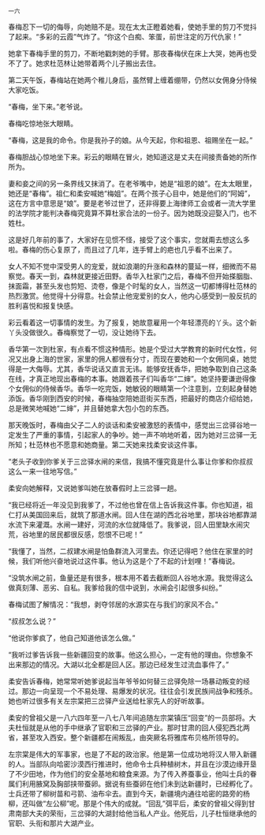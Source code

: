     一六 

   春梅忍下一切的侮辱，向她赔不是。现在太太正瞪着她看，使她手里的剪刀不觉抖了起来。“多彩的云霞”气炸了。“你这个白痴、笨蛋，前世注定的万代仇家！”

   她拿下春梅手里的剪刀，不断地戳刺她的手臂。那夜春梅伏在床上大哭，她再也受不了了。她求杜范林让她带着两个儿子搬出去住。

   第二天午饭，春梅站在她两个稚儿身后，虽然臂上缠着绷带，仍然以女佣身分侍候大家吃饭。

   “春梅，坐下来。”老爷说。

   春梅吃惊地张大眼睛。

   “春梅，这是我的命令。你是我孙子的娘。从今天起，你和祖恩、祖赐坐在一起。”

   春梅胆战心惊地坐下来。彩云的眼睛在冒火，她知道这是丈夫在间接责备她的所作所为。

   妻和妾之间的另一条界线又抹消了。在老爷嘴中，她是“祖恩的娘”。在太太眼里，她还是“春梅”。祖仁和柔安喊她“梅姐”。在两个孩子心目中，她是他们的“阿姆”，这在方言中意思是“娘”。要是老爷过世了，还非得要上海律师工会或者一流大学里的法学院才能判决春梅究竟算不算杜家合法的一份子。因为她既没迎娶入门，也不姓杜。

   这是好几年前的事了，大家好在见惯不怪，接受了这个事实，您就甭去想这么多啦。春梅的伤心复原了，而且过了几年，连手臂上的疤也几乎看不出来了。

   女人不知不觉中深受男人的宠爱，就如浪潮的升涨和森林的蔓延一样，细微而不易察觉。春天一到，森林就更接近田野。香华入杜家门之后，春梅不但开始搽胭脂、抹面霜，甚至头发也剪短、烫卷，像是个时髦的女人，当然这一切都博得杜范林的热烈激赏。他觉得十分得意。社会禁止他宠爱别的女人，他内心感受到一股反抗的胜利喜悦和报复快感。

   彩云看着这一切事情的发生。为了报复，她故意雇用一个年轻漂亮的丫头。这个新丫头没做很久。春梅察觉了一切，没让她待下去。

   香华第一次到杜家，有点看不惯这种情形。她是个受过大学教育的新时代女性，何况又出身上海的世家，家里的佣人都很有分寸，而现在要她和一个女佣同桌，她觉得是一大侮辱。尤其，香华说话又直言无讳。能够安抚香华，把她争取到自己这条在线，才真正地现出春梅的本事。她跟着孩子们叫香华“二婶”。她坚持要谦逊得像个女佣似的侍候香华。香华一吃完饭，她敏锐的眼睛第一个注意到，立刻起身替她添饭。香华刚到西安的时候，春梅抽空陪她逛街买东西，把最好的商店介绍给她，总是微笑地喊她“二婶”，并且替她拿大包小包的东西。

   那天晚饭时，春梅由父子二人的谈话和柔安被激怒的表情中，感觉出三岔驿谷地一定发生了严重的事情，引起家人的争吵。她一声不响地听着，因为她对三岔驿一无所知；杜范林也不愿意和她商量。第二天她来找柔安谈这件事。

   “老头子收到你爹关于三岔驿水闸的来信，我搞不懂究竟是什么事让你爹和你叔叔这么一来一往地写信。”

   柔安向她解释，又说她爹叫她在放春假时上三岔驿一趟。

   “我已经将近一年没见到我爹了，不过他也曾在信上告诉我这件事。你也知道，祖仁打从美国回来后，就筑了那道水闸。回人住在湖的西北谷地里，那块谷地都靠湖水流下来灌溉。水闸一建好，河流的水位就降低了。我爹说，回人田里缺水闹灾荒，谷地里的居民都很反感，怨恨不已呢！”

   “我懂了，当然，二叔建水闸是怕鱼群流入河里去。你还记得吧？他住在家里的时候，我们听他兴奋地说过这件事。他认为这是个了不起的计划哩！”春梅说。

   “没筑水闸之前，鱼量还是有很多，根本用不着去截断回人谷地水源。我觉得这么做真刻薄、恶劣、自私。我爹给我的信中说到，水闸会引起很多纠纷。”

   春梅试图了解情况：“我想，剥夺邻居的水源实在与我们的家风不合。”

   “叔叔怎么说？”

   “他说你爹疯了，他自己知道他该怎么做。”

   “我听过爹告诉我一些新疆回变的故事。他这么担心，一定有他的理由。你想象不出来那边的情况。大湖以北全都是回人区。那边已经发生过流血事件了。”

   柔安告诉春梅，她常常听她爹说起当年爷爷如何替三岔驿免除一场暴动叛变的经过。那边一向呈现一个不易处理、易爆发的状况。往往会引发民族间战争和残杀。她也听过很多有关左宗棠把三岔驿产业送给杜家先人的好听故事。

   柔安的曾祖父是一八六四年至一八七八年间追随左宗棠镇压“回变”的一员部将。大夫杜恒就是从他的手中继承了官职和三岔驿的产业。那时甘肃的回人侵犯西北两省，甚至攻入西安。整个新疆都在闹叛乱，由突厥名将雅库布贝格所领导的。

   左宗棠是伟大的军事家，也是了不起的政治家。他是第一位成功地将汉人带入新疆的人。当部队向哈密沙漠西行推进时，他命令士兵种植树木，并且在沙漠边缘开垦了不少田地，作为他们的安全基地和粮食来源。为了传入养蚕事业，他叫士兵的眷属们利用腋窝及胸部挟带蚕卵。据说有些蚕卵在他们未到达新疆时，已经孵化了。士兵还带了柳树苗和弓箭、油布伞去。直到今天，新疆境内通往哈密的路旁的杨柳，还叫做“左公柳”呢。那是个伟大的成就。“回乱”弭平后，柔安的曾祖父得到甘肃南部大夫的荣衔，三岔驿的大湖封给他当私人产业。他死后，儿子杜恒继承他的官职、头衔和那片大湖产业。

